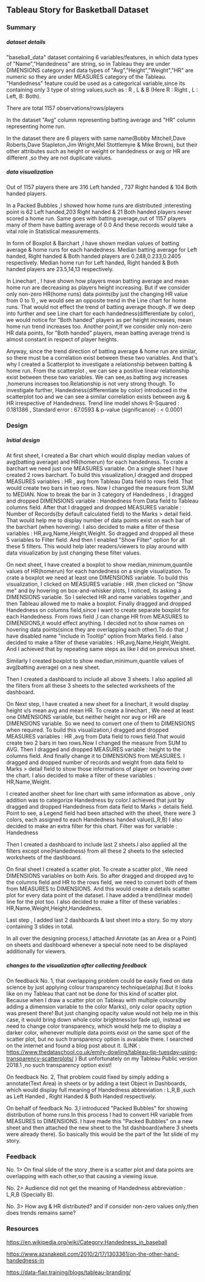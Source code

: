 ## Tableau Story for Basketball Dataset

### Summary

##### dataset details
"baseball_data" dataset containing 6 variables/features, in which data types of "Name","Handedness"  are string, so in Tableau they are under DIMENSIONS category and 
data types of "Avg","Height","Weight","HR" are numeric so they are under MEASURES category of the Tableau.
"Handedness" feature could be used as a categorical variable,since its containing only 3 type of string values,such as : R , L & B (Here R : Right , L : Left, B: Both).

There are total 1157 observations/rows/players

In the dataset "Avg" column representing batting average and "HR" column representing home run.

In the dataset there are 6 players with same name(Bobby Mitchell,Dave Roberts,Dave Stapleton,Jim Wright,Mel Stottlemyre & Mike Brown), but their other attributes such as
height or weight or handedness or avg or HR are different ,so they are not duplicate values.

##### data visualization
Out of 1157 players there are 316 Left handed , 737 Right handed & 104 Both handed players.

In a Packed Bubbles ,I showed how home runs are distributed ;interesting point is 62 Left handed,203 Right handed & 21 Both handed players never scored a home run. Same goes with 
batting average,out of 1157 players many of them have batting average of 0.0
And these records would take a  vital role in Statistical measurements.

In form of Boxplot & Barchart ,I have shown median values of batting average & home runs for each handedness.
Median batting average for Left handed, Right handed & Both handed players are 0.248,0.233,0.2405 respectively.
Median home run for Left handed, Right handed & Both handed players are 23.5,14,13 respectively.

In Linechart , I have shown how players mean batting average and mean home run are decreasing as players height increasing.
But if we consider only non-zero HR(home runs) data points(by just the changing HR value from 0 to 1) , we would see an opposite trend in the Line chart for home runs.
That would not effect the trend of batting average though.
If we deep into further and see Line chart for each handedness(differentiate by color), we would notice for "Both handed" players as per height increases, mean home run trend increases too.
Another point,If we consider only non-zero HR data points, for "Both handed" players, mean batting average trend is almost constant in respect of player heights.

Anyway, since the trend direction of batting average & home run are similar, so there must be a correlation exist between these two variables.
And that's why I created a Scatterplot to investigate a relationship between batting & home run.
From the scatterplot , we can see a positive linear relationship exist between these two variables. 
We can see,as batting avg increases ,homeruns increases too.Relationship is not very strong though.
To investigate further, Handedness(differentiate by color) introduced in the scatterplot too and we can see a similar correlation exists between avg & HR irrespective of Handedness.
Trend line model shows R-Squared : 0.181386 , Standard error : 67.0593 & p-value (significance) : < 0.0001


### Design

##### Initial design 
At first sheet, I created a Bar chart which would display median values of avg(batting average) and HR(homerun) for each handedness. 
To crate a barchart we need just one MEASURES variable.
On a single sheet I have created 2 rows barchart. 
To build this visualization,I dragged and dropped MEASURES variables : HR , avg from Tableau Data field to rows field. That would create two bars in two rows. Now I changed the measure 
from SUM to MEDIAN. Now to break the bar in 3 category of Handedness , I dragged and dropped DIMENSIONS variable : Handedness from Data field to Tableau columns field.
After that I dragged and dropped MEASURES variable : Number of Records(by default calculated field) to the Marks > detail field. That would help me to display number of data points 
exist on each bar of the barchart (when hovering).
I also decided to make a filter of these variables : HR,avg,Name,Height,Weight. So dragged and dropped all these 5 variables to Filter field. And then I enabled "Show Filter" option for all 
these 5 filters. This would help later readers/viewers to play around with data visualization by just changing these filter values. 

On next sheet, I have created a boxplot to show median,minimum,quantile values of HR(homerun) for each handedness on a single visualization.
To crate a boxplot we need at least one DIMENSIONS variable.
To build this visualization, I clicked on MEASURES variable : HR ,then clicked on "Show me" and by hovering on box-and-whisker plots, I noticed, its asking a DIMENSIONS variable.
So I selected HR and name variables together ,and then Tableau allowed me to make a boxplot. Finally dragged and dropped Handedness on columns field,since I want to create separate
boxplot for each Handedness.
From rows field ,I can change HR from MEASURES to DIMENSIONS,it would effect anything.
I decided not to show names on hovering data points(since they are overlapping each other).To do that ,I have disabled name "include in Tooltip" option from Marks field.
I also decided to make a filter of these variables : HR,avg,Name,Height,Weight. And I achieved that by repeating same steps as like I did on previous sheet.

Similarly I created boxplot to show median,minimum,quantile values of avg(batting average) on a new sheet.

Then I created a dashboard to include all above 3 sheets. I also applied all the filters from all these 3 sheets to the selected worksheets of the dashboard. 
   
On Next step, I have created a new sheet for a linechart, it would display height v/s mean avg and mean HR.
To create a linechart , We need at least one DIMENSIONS variable, but neither height nor avg or HR are DIMENSIONS variable. So we need to convert one of them to DIMENSIONS when required.
To build this visualization,I dragged and dropped MEASURES variables : HR ,avg from Data field to rows field.That would create two 2 bars in two rows.Now I changed the measure from SUM to 
AVG. Then I dragged and dropped MEASURES variable : height to the columns field. And finally change it to DIMENSIONS from MEASURES.
I dragged and dropped number of records and weight from data field to Marks > detail field to show those informations of player on hovering over the chart.
I also decided to make a filter of these variables : HR,Name,Weight.  

I created another sheet for line chart with same information as above , only addition was to categorize Handedness by color.I achieved that just by dragged and dropped  Handedness from 
data field to Marks > details field.
Point to see, a Legend field had been attached with the sheet, there were 3 colors, each assigned to each Handedness handed value(L,R,B) 
I also decided to make an extra filter for this chart. Filter was for variable : Handedness

Then I created a dashboard to include last 2 sheets.I also applied all the filters except one(Handedness) from all these 2 sheets to the selected worksheets of the dashboard. 

On final sheet I created a scatter plot.
To create a scatter plot , We need DIMENSIONS variables on both Axis. So after dragged and dropped avg to the columns field and HR to the rows field, we need to convert both of them 
from MEASURES to DIMENSIONS. And this would create a details scatter plot for every data point of the dataset.
I have added a trend(linear model) line  for the plot too.
I also decided to make a filter of these variables : HR,Name,Weight,Height,Handedness.

Last step , I added last 2 dashboards & last sheet into a story. So my story containing 3 slides in total. 

In all over the designing process,I attached Annotate (as an Area or a Point) on sheets and dashboard whenever a special note need to be displayed additionally for viewers.


##### changes to the visualization after collecting feedback  
On feedback No. 1, that overlapping problem could be easily fixed on data science by just applying colour transparency technique(alpha).But it looks like on my Tableau that cant not be 
done for this kind of scatter plot. 
Because when I draw a scatter plot on Tableau with multiple colours(by adding a dimension variable to the color Marks), only color opacity option was present there! 
But just changing opacity value would not help me in this case, it would bring down whole color brightness(or fade up), instead we need to change color transparency, which would help me 
to display a darker color, whenever multiple data points exist on the same spot of the scatter plot, but no such transparency option is available there.
I searched on  the internet and found a blog post about it. (LINK : https://www.thedataschool.co.uk/emily-dowling/tableau-tip-tuesday-using-transparency-scatterplots/ )
But unfortunately on my Tableau Public version 2018.1 ,no such transparency option exist! 

On feedback No. 2, That problem could fixed by simply adding a annotate(Text Area) in sheets or by adding a text Object in Dashboards, which would display full meaning of  Handedness 
abbreviation : L,R,B ,such as Left Handed , Right Handed & Both Handed respectively.

On behalf of feedback No. 3,I introduced "Packed Bubbles" for showing distribution of home runs.In this process I had to convert HR variable from MEASURES to DIMENSIONS.
I have made this "Packed Bubbles" on a new sheet and then attached the new sheet to the 1st dashboard(where 3 sheets were already there).
So basically this would be the part of the 1st slide of my story. 

### Feedback

No. 1>
On final slide of the story ,there is a scatter plot and data points are overlapping with each other,so that causing a viewing issue.

No. 2>
Audience did not get the meaning of Handedness abbreviation : L,R,B (Specially B).

No. 3> How avg & HR distributed? and if consider non-zero values only,then does trends remains same?
 
### Resources

https://en.wikipedia.org/wiki/Category:Handedness_in_baseball

https://www.azsnakepit.com/2010/2/17/1303361/on-the-other-hand-handedness-in

https://data-flair.training/blogs/tableau-branding/
